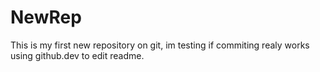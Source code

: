 # NewRep
This is my first new repository on git, im testing if commiting realy works
using github.dev to edit readme.
